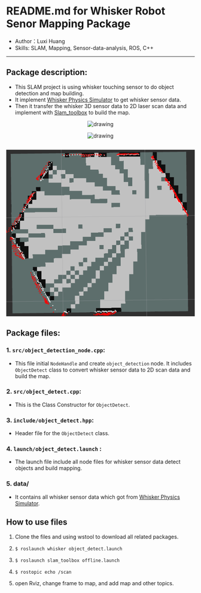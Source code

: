 # README.md for Whisker Robot Senor Mapping Package
- Author：Luxi Huang
- Skills: SLAM, Mapping, Sensor-data-analysis, ROS, C++
---

##  Package description:
* This SLAM project is using whisker touching sensor to do object detection and map building. 
* It implement [Whisker Physics Simulator](https://github.com/SeNSE-lab/whiskitphysics) to get whisker sensor data.
* Then it transfer the whisker 3D sensor data to 2D laser scan data and implement with  [Slam_toolbox](https://github.com/SteveMacenski/slam_toolbox) to build the map. 
 
 <p align="middle"> <img src="https://github.com/luxi-huang/Whisker_Robot/blob/master/img/Whisker_simulator.gif?raw=true" alt="drawing" /> </p>  


 <p align="middle"> <img src="https://github.com/luxi-huang/Whisker_Robot/blob/master/img/whisker.gif?raw=true" alt="drawing" /> </p>  

## 
 <p align="middle"> <img src="https://github.com/luxi-huang/Whisker_Robot/blob/master/img/Map.png?raw=true" alt="drawing" /> </p>  

## Package files:
### 1. `src/object_detection_node.cpp`:
- This file initial `NodeHandle` and create `object_detection` node. It includes `ObjectDetect` class to convert whisker sensor data to 2D scan data and build the map. 

### 2. `src/object_detect.cpp`:
- This is the Class Constructor for `ObjectDetect`.

### 3. `include/object_detect.hpp`:
- Header file for the `ObjectDetect` class.

### 4. `launch/object_detect.launch` :
-  The launch file include all node files for whisker sensor data detect objects and build mapping.  

### 5. data/
- It contains all whisker sensor data which got from [Whisker Physics Simulator](https://github.com/SeNSE-lab/whiskitphysics).

## How to use files
1. Clone the files and using wstool to download all related packages.

2. ``` $ roslaunch whisker object_detect.launch ```

3. ``` $ roslaunch slam_toolbox offline.launch ``` 

3. ``` $ rostopic echo /scan ```

4. open Rviz, change frame to map, and add map and other topics.